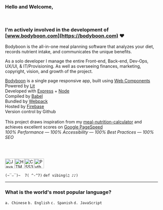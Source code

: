 ### Hello and Welcome,
<br/>

### I'm actively involved in the development of [www.bodyboon.com](https://bodyboon.com) ♥

Bodyboon is the all-in-one meal planning software that analyzes your diet, records nutrient intake, and communicates the unique benefits.<br/>

As a solo developer I manage the entire Front-end, Back-end, Dev-Ops, UX/UI, & IT/Provisioning. As well as overseeing finances, marketing, copyright, vision, and growth of the project.<br/>

[Bodyboon](https://bodyboon.com) is a single page responsive app, built using [Web Components](https://developer.mozilla.org/en-US/docs/Web/API/Web_components)<br/>
Powered by [Lit](https://lit.dev/)<br/>
Developed with [Express](https://expressjs.com/) + [Node](https://nodejs.org/en)<br/>
Compiled by [Babel](https://babeljs.io/)<br/>
Bundled by [Webpack](https://webpack.js.org/)<br/>
Hosted by [Firebase](https://firebase.google.com/)<br/>
Version control by Github<br/>
<br/>
This project draws inspiration from my [meal-nutrition-calculator](https://github.com/boshimoto/meal-nutrition-calculator) and achieves excellent scores on [Google PageSpeed](https://pagespeed.web.dev/analysis/https-bodyboon-com/rl3kt1djfw?form_factor=mobile)<br/>
*100% Performance — 100% Accessibility — 100% Best Practices — 100% SEO*

<br/><br/>

<img src="../../../boshimoto.github.io/blob/main/img/hero/javascript.svg" width="32" height="32" alt="JavaScript Icon"><img src="../../../boshimoto.github.io/blob/main/img/hero/html5.svg" width="32" height="32" alt="HTML5 Icon"><img src="../../../boshimoto.github.io/blob/main/img/hero/css3.svg" width="32" height="32" alt="CSS3 Icon"><img src="../../../boshimoto.github.io/blob/main/img/hero/python.svg" width="32" height="32" alt="Python Icon">

```(~‾⌣‾)~  7( ^-^7)```
```def vibing(♫ ♪♪)```

<hr/>

### What is the world's most popular language?
```a. Chinese```
```b. English```
```c. Spanish```
```d. JavaScript```
